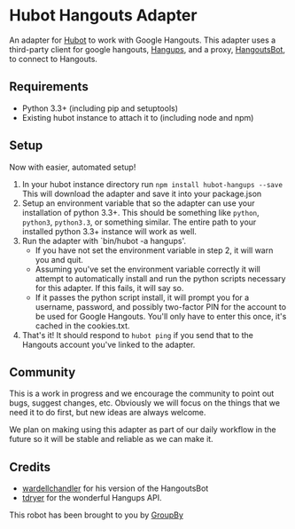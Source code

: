 # Hubot Hangouts Adapter

An adapter for [Hubot](https://github.com/github/hubot) to work with Google Hangouts. This adapter uses a third-party client for google hangouts, [Hangups](https://github.com/tdryer/hangups), and a proxy, [HangoutsBot](https://github.com/wardellchandler/HangoutsBot), to connect to Hangouts.

## Requirements

- Python 3.3+ (including pip and setuptools)
- Existing hubot instance to attach it to (including node and npm)

## Setup

Now with easier, automated setup!

1. In your hubot instance directory run `npm install hubot-hangups --save`
    This will download the adapter and save it into your package.json
2. Setup an environment variable that so the adapter can use your installation of python 3.3+. 
    This should be something like `python`, `python3`, `python3.3`, or something similar. The entire path to your installed python 3.3+ instance will work as well.
3. Run the adapter with `bin/hubot -a hangups'.
    - If you have not set the environment variable in step 2, it will warn you and quit.
    - Assuming you've set the environment variable correctly it will attempt to automatically install and run the python scripts necessary for this adapter. If this fails, it will say so.
    - If it passes the python script install, it will prompt you for a username, password, and possibly two-factor PIN for the account to be used for Google Hangouts. You'll only have to enter this once, it's cached in the cookies.txt.
4. That's it! It should respond to `hubot ping` if you send that to the Hangouts account you've linked to the adapter.

## Community

This is a work in progress and we encourage the community to point out bugs, suggest changes, etc. Obviously we will focus on the things that we need it to do first, but new ideas are always welcome.

We plan on making using this adapter as part of our daily workflow in the future so it will be stable and reliable as we can make it.

## Credits

- [wardellchandler](https://github.com/wardellchandler/HangoutsBot) for his version of the HangoutsBot
- [tdryer](https://github.com/tdryer/hangups) for the wonderful Hangups API.  



This robot has been brought to you by [GroupBy](http://www.groupbyinc.com)
